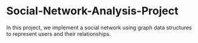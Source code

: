 # Social-Network-Analysis-Project
In this project, we implement a social network using graph data structures to represent users and their relationships.
